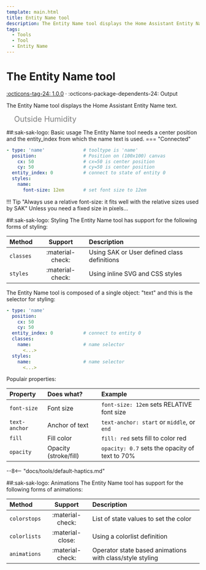 ```yaml
---
template: main.html
title: Entity Name tool
description: The Entity Name tool displays the Home Assistant Entity Name value. The text can be styled using CSS.
tags:
  - Tools
  - Tool
  - Entity Name
---
```


[entity-name-tool support]: https://github.com/amoebelabs/swiss-army-knife-card/releases/
# The Entity Name tool
[:octicons-tag-24: 1.0.0][entity-name-tool support] ·
:octicons-package-dependents-24: Output

The Entity Name tool displays the Home Assistant Entity Name text.

<svg viewBox="0 0 400 25" xmlns="http://www.w3.org/2000/svg" width="400px">
  <text x="20" y="20" font-size="20" fill="grey">
    <tspan>Outside Humidity</tspan>
  </text>
</svg>

##:sak-sak-logo: Basic usage
The Entity Name tool needs a center position and the entity_index from which the name text is used.
=== "Connected"
```yaml linenums="1" hl_lines="1"
- type: 'name'              # tooltype is 'name'
  position:                 # Position on (100x100) canvas
    cx: 50                  # cx=50 is center position
    cy: 50                  # cy=50 is center position
  entity_index: 0           # connect to state of entity 0
  styles:
    name:
      font-size: 12em       # set font size to 12em
```

!!! Tip "Always use a relative font-size: it fits well with the relative sizes used by SAK"
    Unless you need a fixed size in pixels...
    
##:sak-sak-logo: Styling
The Entity Name tool has support for the following forms of styling:

| Method       | Support          | Description            |
| :----------- | :--------------: | :-------------------- |
| `classes`    | :material-check: | Using SAK or User defined class definitions  |
| `styles`     | :material-check: | Using inline SVG and CSS styles |

The Entity Name tool is composed of a single object: "text" and this is the selector for styling:
```yaml linenums="1"hl_lines="7 10"
- type: 'name'
  position:
    cx: 50
    cy: 50
  entity_index: 0           # connect to entity 0
  classes:
    name:                   # name selector
      <...>
  styles:
    name:                   # name selector
      <...>
```
Populair properties:

| Property       | Does what?            | Example                                                 |
| :-------------- | :-------------------- | :------------------------------------------------------ |
| `font-size`     | Font size             | `font-size: 12em` sets RELATIVE font size |
| `text-anchor`   | Anchor of text        | `text-anchor: start` or `middle`, or `end` |
| `fill`          | Fill color            | `fill: red` sets fill to color red |
| `opacity`       | Opacity (stroke/fill) | `opacity: 0.7` sets the opacity of text to 70% |

--8<-- "docs/tools/default-haptics.md"

##:sak-sak-logo: Animations
The Entity Name tool has support for the following forms of animations:

| Method       | Support          | Description            |
| :----------- | :--------------: | :-------------------- |
| `colorstops` | :material-check: | List of state values to set the color |
| `colorlists` | :material-close: | Using a colorlist definition |
| `animations` | :material-check: | Operator state based animations with class/style styling |


